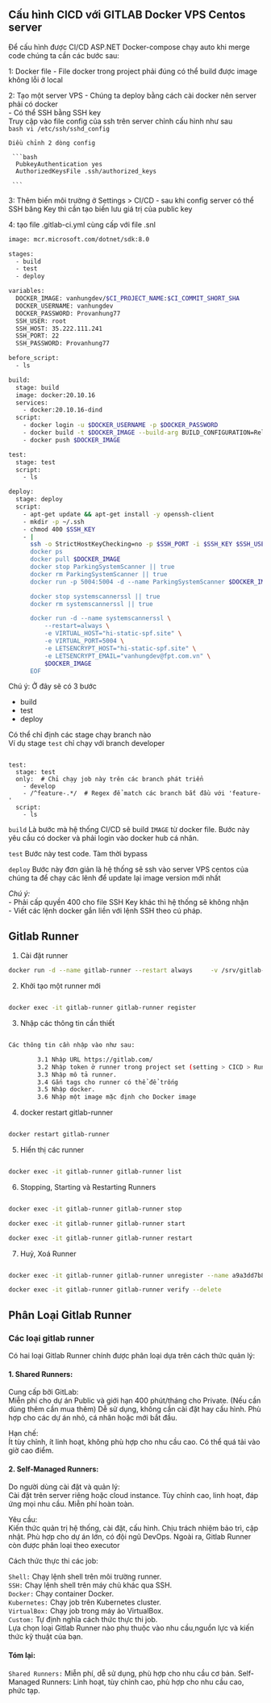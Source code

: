 
## Cấu hình CICD với GITLAB Docker VPS Centos server

Để cấu hình được CI/CD ASP.NET Docker-compose chạy auto khi merge code chúng ta cần các bước sau:

1: Docker file
    - File docker trong project phải đúng có thể build được image không lỗi ở local

2: Tạo một server VPS
    - Chúng ta deploy bằng cách cài docker nên server phải có docker  
    - Có thể SSH bằng SSH key  
    Truy cập vào file config của ssh trên server chỉnh cấu hình như sau  
     ```bash
       vi /etc/ssh/sshd_config
     ```
    
    Diều chỉnh 2 dòng config
    
     ```bash
      PubkeyAuthentication yes
      AuthorizedKeysFile .ssh/authorized_keys
    
     ```


3: Thêm biến môi trường ở Settings > CI/CD
    -  sau khi config server có thể SSH băng Key thì cần tạo biến lưu giá trị của public key

4: tạo file .gitlab-ci.yml cùng cấp với file .snl

```bash
image: mcr.microsoft.com/dotnet/sdk:8.0

stages:
  - build
  - test
  - deploy

variables:
  DOCKER_IMAGE: vanhungdev/$CI_PROJECT_NAME:$CI_COMMIT_SHORT_SHA
  DOCKER_USERNAME: vanhungdev
  DOCKER_PASSWORD: Provanhung77
  SSH_USER: root
  SSH_HOST: 35.222.111.241
  SSH_PORT: 22
  SSH_PASSWORD: Provanhung77

before_script:
  - ls

build:
  stage: build
  image: docker:20.10.16
  services:
    - docker:20.10.16-dind
  script:
    - docker login -u $DOCKER_USERNAME -p $DOCKER_PASSWORD
    - docker build -t $DOCKER_IMAGE --build-arg BUILD_CONFIGURATION=Release .
    - docker push $DOCKER_IMAGE

test:
  stage: test
  script:
    - ls

deploy:
  stage: deploy
  script:
    - apt-get update && apt-get install -y openssh-client
    - mkdir -p ~/.ssh
    - chmod 400 $SSH_KEY
    - |
      ssh -o StrictHostKeyChecking=no -p $SSH_PORT -i $SSH_KEY $SSH_USER@$SSH_HOST << EOF
      docker ps
      docker pull $DOCKER_IMAGE
      docker stop ParkingSystemScanner || true
      docker rm ParkingSystemScanner || true
      docker run -p 5004:5004 -d --name ParkingSystemScanner $DOCKER_IMAGE

      docker stop systemscannerssl || true
      docker rm systemscannerssl || true

      docker run -d --name systemscannerssl \
          --restart=always \
          -e VIRTUAL_HOST="hi-static-spf.site" \
          -e VIRTUAL_PORT=5004 \
          -e LETSENCRYPT_HOST="hi-static-spf.site" \
          -e LETSENCRYPT_EMAIL="vanhungdev@fpt.com.vn" \
          $DOCKER_IMAGE
      EOF


```

Chú ý: 
Ở đây sẽ có 3 bước
  - build
  - test
  - deploy

Có thể chỉ định các stage chạy branch nào  
Ví dụ stage `test` chỉ chạy với branch developer

```bahs

test:
  stage: test
  only:  # Chỉ chạy job này trên các branch phát triển
    - develop
    - /^feature-.*/  # Regex để match các branch bắt đầu với 'feature-'
  script:
    - ls

```

`build` Là bước mà hệ thống CI/CD sẽ build `IMAGE` từ docker file. Bước này yêu cầu có docker và phải login vào docker hub cá nhân.

`test` Bước này test code. Tàm thời bypass

`deploy` Bước này đơn giản là hệ thống sẽ ssh vào server VPS centos của chúng ta để chạy các lênh để update lại image version mới nhất

*Chú ý:*   
    - Phải cấp quyền 400 cho file SSH Key khác thì hệ thống sẽ không nhận  
    - Viết các lệnh docker gắn liền với lệnh SSH theo cú pháp.

## Gitlab Runner

1. Cài đặt runner
```bash
docker run -d --name gitlab-runner --restart always     -v /srv/gitlab-runner/config:/etc/gitlab-runner     -v /var/run/docker.sock:/var/run/docker.sock     gitlab/gitlab-runner:v15.8.2

```

2. Khởi tạo một runner mới
```bash

docker exec -it gitlab-runner gitlab-runner register

```


3. Nhập các thông tin cần thiết

```bash

Các thông tin cần nhập vào như sau:

        3.1 Nhập URL https://gitlab.com/
        3.2 Nhập token ở runner trong project set (setting > CICD > Runner).
        3.3 Nhập mô tả runner.
        3.4 Gắn tags cho runner có thể để trống
        3.5 Nhập docker.
        3.6 Nhập một image mặc định cho Docker image

```


4. docker restart gitlab-runner
```bash

docker restart gitlab-runner

```

5. Hiển thị các runner
```bash

docker exec -it gitlab-runner gitlab-runner list

```

6. Stopping, Starting và Restarting Runners
```bash

docker exec -it gitlab-runner gitlab-runner stop

docker exec -it gitlab-runner gitlab-runner start

docker exec -it gitlab-runner gitlab-runner restart
```

7. Huỷ, Xoá Runner
```bash

docker exec -it gitlab-runner gitlab-runner unregister --name a9a3dd7b82bd

docker exec -it gitlab-runner gitlab-runner verify --delete

```


## Phân Loại Gitlab Runner

### Các loại gitlab runner

Có hai loại Gitlab Runner chính được phân loại dựa trên cách thức quản lý:

#### 1. Shared Runners:

Cung cấp bởi GitLab:  
Miễn phí cho dự án Public và giới hạn 400 phút/tháng cho Private. (Nếu cần dùng thêm cần mua thêm)
Dễ sử dụng, không cần cài đặt hay cấu hình.
Phù hợp cho các dự án nhỏ, cá nhân hoặc mới bắt đầu.  

Hạn chế:  
Ít tùy chỉnh, ít linh hoạt, không phù hợp cho nhu cầu cao.
Có thể quá tải vào giờ cao điểm.  

#### 2. Self-Managed Runners:

Do người dùng cài đặt và quản lý:  
Cài đặt trên server riêng hoặc cloud instance.  Tùy chỉnh cao, linh hoạt, đáp ứng mọi nhu cầu.  Miễn phí hoàn toàn. 

Yêu cầu:  
Kiến thức quản trị hệ thống, cài đặt, cấu hình.
Chịu trách nhiệm bảo trì, cập nhật.
Phù hợp cho dự án lớn, có đội ngũ DevOps.
Ngoài ra, Gitlab Runner còn được phân loại theo executor 


Cách thức thực thi các job:  

`Shell:` Chạy lệnh shell trên môi trường runner.  
`SSH:` Chạy lệnh shell trên máy chủ khác qua SSH.  
`Docker:` Chạy container Docker.  
`Kubernetes:` Chạy job trên Kubernetes cluster.  
`VirtualBox:` Chạy job trong máy ảo VirtualBox.  
`Custom:` Tự định nghĩa cách thức thực thi job.  
Lựa chọn loại Gitlab Runner nào phụ thuộc vào nhu cầu,nguồn lực và kiến thức kỹ thuật của bạn.  

#### Tóm lại:

`Shared Runners:` Miễn phí, dễ sử dụng, phù hợp cho nhu cầu cơ bản.
Self-Managed Runners: Linh hoạt, tùy chỉnh cao, phù hợp cho nhu cầu cao, phức tạp.

